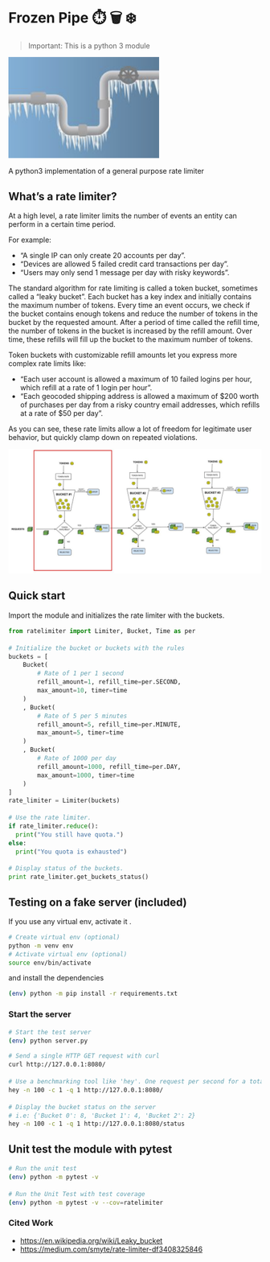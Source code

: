 # Frozen Pipe :stopwatch: :wastebasket: :snowflake:

> Important: This is a python 3 module

<img src="images/frozen_pipe.png" width=300/>

A python3 implementation of a general purpose rate limiter

## What’s a rate limiter?

At a high level, a rate limiter limits the number of events an entity can perform in a certain time period.

For example:

- “A single IP can only create 20 accounts per day”.
- “Devices are allowed 5 failed credit card transactions per day”.
- “Users may only send 1 message per day with risky keywords”.

The standard algorithm for rate limiting is called a token bucket, sometimes called a “leaky bucket”. Each bucket has a key index and initially contains the maximum number of tokens. Every time an event occurs, we check if the bucket contains enough tokens and reduce the number of tokens in the bucket by the requested amount. After a period of time called the refill time, the number of tokens in the bucket is increased by the refill amount. Over time, these refills will fill up the bucket to the maximum number of tokens.

Token buckets with customizable refill amounts let you express more complex rate limits like:

- “Each user account is allowed a maximum of 10 failed logins per hour, which refill at a rate of 1 login per hour”.
- “Each geocoded shipping address is allowed a maximum of $200 worth of purchases per day from a risky country email addresses, which refills at a rate of $50 per day”.

As you can see, these rate limits allow a lot of freedom for legitimate user behavior, but quickly clamp down on repeated violations.

<img src="images/rate_limiter.jpg" width=900/>

## Quick start

Import the module and initializes the rate limiter with the buckets.

```python
from ratelimiter import Limiter, Bucket, Time as per

# Initialize the bucket or buckets with the rules
buckets = [
    Bucket(
        # Rate of 1 per 1 second
        refill_amount=1, refill_time=per.SECOND,
        max_amount=10, timer=time
    )
    , Bucket(
        # Rate of 5 per 5 minutes
        refill_amount=5, refill_time=per.MINUTE,
        max_amount=5, timer=time
    )
    , Bucket(
        # Rate of 1000 per day
        refill_amount=1000, refill_time=per.DAY,
        max_amount=1000, timer=time
    )
]
rate_limiter = Limiter(buckets)

# Use the rate limiter.
if rate_limiter.reduce():
  print("You still have quota.")
else:
  print("You quota is exhausted")

# Display status of the buckets.
print rate_limiter.get_buckets_status()
```

## Testing on a fake server (included)

If you use any virtual env, activate it .

```bash
# Create virtual env (optional)
python -m venv env
# Activate virtual env (optional)
source env/bin/activate
```

and install the dependencies

```bash
(env) python -m pip install -r requirements.txt
```

### Start the server

```bash
# Start the test server
(env) python server.py
```

```bash
# Send a single HTTP GET request with curl
curl http://127.0.0.1:8080/

# Use a benchmarking tool like 'hey'. One request per second for a total of 100 request.
hey -n 100 -c 1 -q 1 http://127.0.0.1:8080/

# Display the bucket status on the server
# i.e: {'Bucket 0': 8, 'Bucket 1': 4, 'Bucket 2': 2}
hey -n 100 -c 1 -q 1 http://127.0.0.1:8080/status

```

## Unit test the module with pytest

```bash
# Run the unit test
(env) python -m pytest -v

# Run the Unit Test with test coverage
(env) python -m pytest -v --cov=ratelimiter
```

### Cited Work

- https://en.wikipedia.org/wiki/Leaky_bucket
- https://medium.com/smyte/rate-limiter-df3408325846
